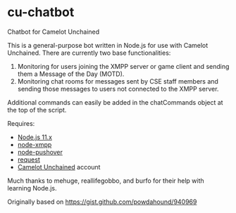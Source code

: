 # cu-chatbot
Chatbot for Camelot Unchained

This is a general-purpose bot written in Node.js for use with Camelot Unchained. There are currently two base functionalities:
 1. Monitoring for users joining the XMPP server or game client and sending them a Message of the Day (MOTD).
 2. Monitoring chat rooms for messages sent by CSE staff members and sending those messages to users not connected to the XMPP server.

Additional commands can easily be added in the chatCommands object at the top of the script.

Requires:
 - [Node.js 11.x](https://nodejs.org/dist/v0.11.16/)
 - [node-xmpp](https://github.com/node-xmpp/node-xmpp)
 - [node-pushover](https://github.com/SamDecrock/node-pushover)
 - [request](https://github.com/request/request)
 - [Camelot Unchained](http://camelotunchained.com/) account

Much thanks to mehuge, reallifegobbo, and burfo for their help with learning Node.js.

Originally based on https://gist.github.com/powdahound/940969
